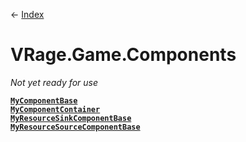 ← [Index](ApiIndex)
# VRage.Game.Components
_Not yet ready for use_

**[`MyComponentBase`](VRage.Game.Components.MyComponentBase)**  
**[`MyComponentContainer`](VRage.Game.Components.MyComponentContainer)**  
**[`MyResourceSinkComponentBase`](VRage.Game.Components.MyResourceSinkComponentBase)**  
**[`MyResourceSourceComponentBase`](VRage.Game.Components.MyResourceSourceComponentBase)**  

